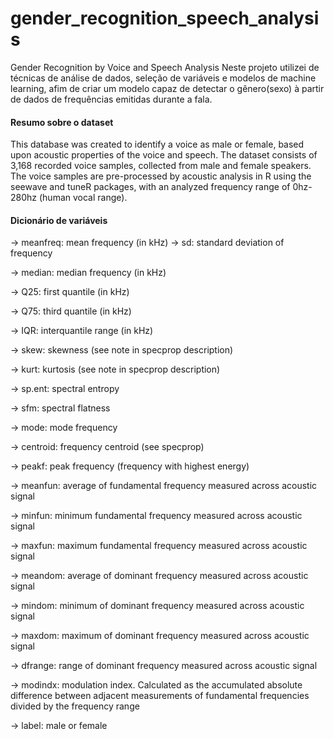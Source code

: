 # gender_recognition_speech_analysis
Gender Recognition by Voice and Speech Analysis
Neste projeto utilizei de técnicas de análise de dados, seleção de variáveis e modelos de machine learning, afim de criar um modelo capaz de detectar o gênero(sexo) à partir de dados de frequências emitidas durante a fala.

#### Resumo sobre o dataset
This database was created to identify a voice as male or female, based upon acoustic properties of the voice and speech. The dataset consists of 3,168 recorded voice samples, collected from male and female speakers. The voice samples are pre-processed by acoustic analysis in R using the seewave and tuneR packages, with an analyzed frequency range of 0hz-280hz (human vocal range).

#### Dicionário de variáveis
→ meanfreq: mean frequency (in kHz)
→ sd: standard deviation of frequency

→ median: median frequency (in kHz)

→ Q25: first quantile (in kHz)

→ Q75: third quantile (in kHz)

→ IQR: interquantile range (in kHz)

→ skew: skewness (see note in specprop description)

→ kurt: kurtosis (see note in specprop description)

→ sp.ent: spectral entropy

→ sfm: spectral flatness

→ mode: mode frequency

→ centroid: frequency centroid (see specprop)

→ peakf: peak frequency (frequency with highest energy)

→ meanfun: average of fundamental frequency measured across acoustic signal

→ minfun: minimum fundamental frequency measured across acoustic signal

→ maxfun: maximum fundamental frequency measured across acoustic signal

→ meandom: average of dominant frequency measured across acoustic signal

→ mindom: minimum of dominant frequency measured across acoustic signal

→ maxdom: maximum of dominant frequency measured across acoustic signal

→ dfrange: range of dominant frequency measured across acoustic signal

→ modindx: modulation index. Calculated as the accumulated absolute difference between adjacent measurements of fundamental frequencies divided by the frequency range

→ label: male or female
